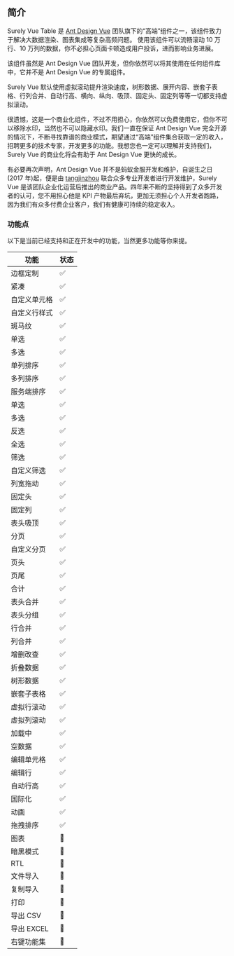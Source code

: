 ## 简介

Surely Vue Table 是 [Ant Design Vue](https://www.antdv.com/) 团队旗下的“高端”组件之一，该组件致力于解决大数据渲染、图表集成等复杂高频问题。 使用该组件可以流畅滚动 10 万行、10 万列的数据，你不必担心页面卡顿造成用户投诉，进而影响业务进展。

该组件虽然是 Ant Design Vue 团队开发，但你依然可以将其使用在任何组件库中，它并不是 Ant Design Vue 的专属组件。

Surely Vue 默认使用虚拟滚动提升渲染速度，树形数据、展开内容、嵌套子表格、行列合并、自动行高、横向、纵向、吸顶、固定头、固定列等等一切都支持虚拟滚动。

很遗憾，这是一个商业化组件，不过不用担心，你依然可以免费使用它，但你不可以移除水印，当然也不可以隐藏水印。我们一直在保证 Ant Design Vue 完全开源的情况下，不断寻找靠谱的商业模式，期望通过“高端”组件集合获取一定的收入，招聘更多的技术专家，开发更多的功能。我想您也一定可以理解并支持我们，Surely Vue 的商业化将会有助于 Ant Design Vue 更快的成长。

有必要再次声明，Ant Design Vue 并不是蚂蚁金服开发和维护，自诞生之日(2017 年)起，便是由 [tangjinzhou](https://github.com/tangjinzhou) 联合众多专业开发者进行开发维护，Surely Vue 是该团队企业化运营后推出的商业产品。四年来不断的坚持得到了众多开发者的认可，您不用担心他是 KPI 产物最后弃坑，更加无须担心个人开发者跑路，因为我们有众多付费企业客户，我们有健康可持续的稳定收入。

### 功能点

以下是当前已经支持和正在开发中的功能，当然更多功能等你来提。

| 功能         | 状态 |
| ------------ | ---- |
| 边框定制     | ✅   |
| 紧凑         | ✅   |
| 自定义单元格 | ✅   |
| 自定义行样式 | ✅   |
| 斑马纹       | ✅   |
| 单选         | ✅   |
| 多选         | ✅   |
| 单列排序     | ✅   |
| 多列排序     | ✅   |
| 服务端排序   | ✅   |
| 单选         | ✅   |
| 多选         | ✅   |
| 反选         | ✅   |
| 全选         | ✅   |
| 筛选         | ✅   |
| 自定义筛选   | ✅   |
| 列宽拖动     | ✅   |
| 固定头       | ✅   |
| 固定列       | ✅   |
| 表头吸顶     | ✅   |
| 分页         | ✅   |
| 自定义分页   | ✅   |
| 页头         | ✅   |
| 页尾         | ✅   |
| 合计         | ✅   |
| 表头合并     | ✅   |
| 表头分组     | ✅   |
| 行合并       | ✅   |
| 列合并       | ✅   |
| 增删改查     | ✅   |
| 折叠数据     | ✅   |
| 树形数据     | ✅   |
| 嵌套子表格   | ✅   |
| 虚拟行滚动   | ✅   |
| 虚拟列滚动   | ✅   |
| 加载中       | ✅   |
| 空数据       | ✅   |
| 编辑单元格   | ✅   |
| 编辑行       | ✅   |
| 自动行高     | ✅   |
| 国际化       | ✅   |
| 动画         | ✅   |
| 拖拽排序     | ✅   |
| 图表         | 🚧   |
| 暗黑模式     | 🚧   |
| RTL          | 🚧   |
| 文件导入     | 🚧   |
| 复制导入     | 🚧   |
| 打印         | 🚧   |
| 导出 CSV     | 🚧   |
| 导出 EXCEL   | 🚧   |
| 右键功能集   | 🚧   |
